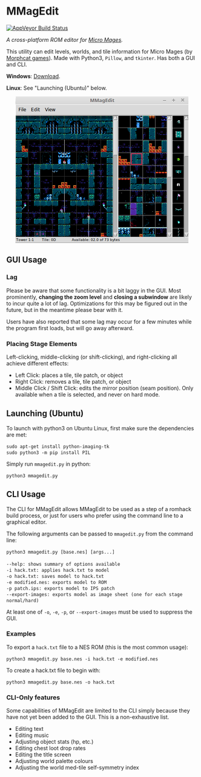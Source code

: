  # MMagEdit
 
[![AppVeyor Build Status](https://ci.appveyor.com/api/projects/status/github/nstbayless/mmagedit?svg=true)](https://ci.appveyor.com/project/nstbayless/mmagedit)
 
*A cross-platform ROM editor for [Micro Mages](http://morphcat.de/micromages/).*
 
This utility can edit levels, worlds, and tile information for Micro Mages (by [Morphcat games](http://morphcat.de/)). Made with Python3, `Pillow`, and `tkinter`. Has both a GUI and CLI.

**Windows**: [Download](https://ci.appveyor.com/api/projects/nstbayless/mmagedit/artifacts/mmagedit.zip).

**Linux**: See "Launching (Ubuntu)" below.

<center><img src="screenshot.png" alt="Screenshot of MMagEdit" /></center>

## GUI Usage

### Lag

Please be aware that some functionality is a bit laggy in the GUI. Most prominently, **changing the zoom level**
and **closing a subwindow** are likely to incur quite a lot of lag. Optimizations for this may be figured out in the future,
but in the meantime please bear with it.

Users have also reported that some lag may occur for a few minutes while the program first loads, but will go away afterward.

### Placing Stage Elements

Left-clicking, middle-clicking (or shift-clicking), and right-clicking all achieve different effects:

- Left Click: places a tile, tile patch, or object
- Right Click: removes a tile, tile patch, or object
- Middle Click / Shift Click: edits the mirror position (seam position). Only available when a tile is selected, and never on hard mode.

## Launching (Ubuntu)

To launch with python3 on Ubuntu Linux, first make sure the dependencies are met:

```
sudo apt-get install python-imaging-tk
sudo python3 -m pip install PIL
```

Simply run `mmagedit.py` in python:

```
python3 mmagedit.py
```

## CLI Usage

The CLI for MMagEdit allows MMagEdit to be used as a step of a romhack build process, or just for users
who prefer using the command line to a graphical editor.

The following arguments can be passed to `mmagedit.py` from the command line:

```
python3 mmagedit.py [base.nes] [args...]

--help: shows summary of options available
-i hack.txt: applies hack.txt to model
-o hack.txt: saves model to hack.txt
-e modified.nes: exports model to ROM
-p patch.ips: exports model to IPS patch
--export-images: exports model as image sheet (one for each stage normal/hard)
```

At least one of `-o`, `-e`, `-p`, or `--export-images` must
be used to suppress the GUI.

### Examples

To export a `hack.txt` file to a NES ROM (this is the most common usage):

```
python3 mmagedit.py base.nes -i hack.txt -e modified.nes
```

To create a hack.txt file to begin with:

```
python3 mmagedit.py base.nes -o hack.txt
```

### CLI-Only features

Some capabilities of MMagEdit are limited to the CLI simply because they have not yet been added to the GUI. This is a non-exhaustive list.

- Editing text
- Editing music
- Adjusting object stats (hp, etc.)
- Editing chest loot drop rates
- Editing the title screen
- Adjusting world palette colours
- Adjusting the world med-tile self-symmetry index